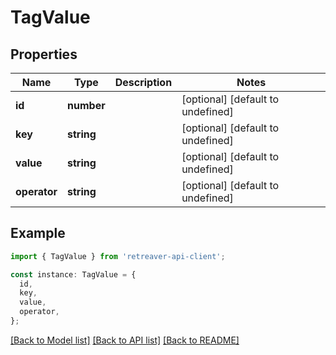 # TagValue

## Properties

| Name         | Type       | Description | Notes                             |
| ------------ | ---------- | ----------- | --------------------------------- |
| **id**       | **number** |             | [optional] [default to undefined] |
| **key**      | **string** |             | [optional] [default to undefined] |
| **value**    | **string** |             | [optional] [default to undefined] |
| **operator** | **string** |             | [optional] [default to undefined] |

## Example

```typescript
import { TagValue } from 'retreaver-api-client';

const instance: TagValue = {
  id,
  key,
  value,
  operator,
};
```

[[Back to Model list]](../README.md#documentation-for-models) [[Back to API list]](../README.md#documentation-for-api-endpoints) [[Back to README]](../README.md)
